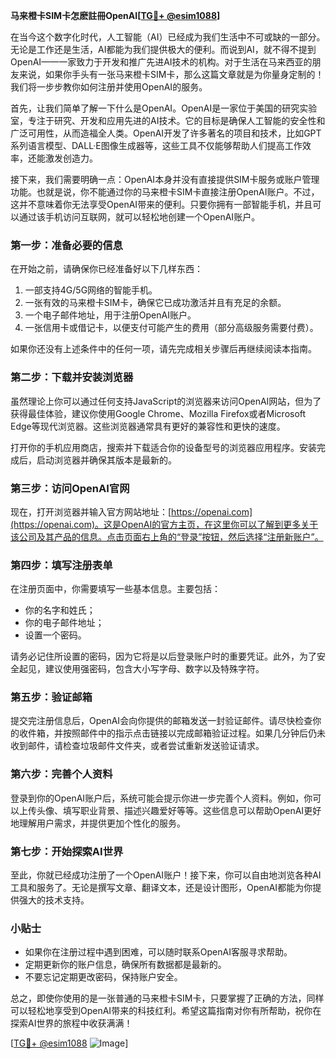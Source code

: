 **马来橙卡SIM卡怎麽註冊OpenAI[[TG💪+ @esim1088](https://t.me/s/esim1088)]**

在当今这个数字化时代，人工智能（AI）已经成为我们生活中不可或缺的一部分。无论是工作还是生活，AI都能为我们提供极大的便利。而说到AI，就不得不提到OpenAI——一家致力于开发和推广先进AI技术的机构。对于生活在马来西亚的朋友来说，如果你手头有一张马来橙卡SIM卡，那么这篇文章就是为你量身定制的！我们将一步步教你如何注册并使用OpenAI的服务。

首先，让我们简单了解一下什么是OpenAI。OpenAI是一家位于美国的研究实验室，专注于研究、开发和应用先进的AI技术。它的目标是确保人工智能的安全性和广泛可用性，从而造福全人类。OpenAI开发了许多著名的项目和技术，比如GPT系列语言模型、DALL·E图像生成器等，这些工具不仅能够帮助人们提高工作效率，还能激发创造力。

接下来，我们需要明确一点：OpenAI本身并没有直接提供SIM卡服务或账户管理功能。也就是说，你不能通过你的马来橙卡SIM卡直接注册OpenAI账户。不过，这并不意味着你无法享受OpenAI带来的便利。只要你拥有一部智能手机，并且可以通过该手机访问互联网，就可以轻松地创建一个OpenAI账户。

### **第一步：准备必要的信息**
在开始之前，请确保你已经准备好以下几样东西：
1. 一部支持4G/5G网络的智能手机。
2. 一张有效的马来橙卡SIM卡，确保它已成功激活并且有充足的余额。
3. 一个电子邮件地址，用于注册OpenAI账户。
4. 一张信用卡或借记卡，以便支付可能产生的费用（部分高级服务需要付费）。

如果你还没有上述条件中的任何一项，请先完成相关步骤后再继续阅读本指南。

### **第二步：下载并安装浏览器**
虽然理论上你可以通过任何支持JavaScript的浏览器来访问OpenAI网站，但为了获得最佳体验，建议你使用Google Chrome、Mozilla Firefox或者Microsoft Edge等现代浏览器。这些浏览器通常具有更好的兼容性和更快的速度。

打开你的手机应用商店，搜索并下载适合你的设备型号的浏览器应用程序。安装完成后，启动浏览器并确保其版本是最新的。

### **第三步：访问OpenAI官网**
现在，打开浏览器并输入官方网站地址：[https://openai.com](https://openai.com)。这是OpenAI的官方主页，在这里你可以了解到更多关于该公司及其产品的信息。点击页面右上角的“登录”按钮，然后选择“注册新账户”。

### **第四步：填写注册表单**
在注册页面中，你需要填写一些基本信息。主要包括：
- 你的名字和姓氏；
- 你的电子邮件地址；
- 设置一个密码。

请务必记住所设置的密码，因为它将是以后登录账户时的重要凭证。此外，为了安全起见，建议使用强密码，包含大小写字母、数字以及特殊字符。

### **第五步：验证邮箱**
提交完注册信息后，OpenAI会向你提供的邮箱发送一封验证邮件。请尽快检查你的收件箱，并按照邮件中的指示点击链接以完成邮箱验证过程。如果几分钟后仍未收到邮件，请检查垃圾邮件文件夹，或者尝试重新发送验证请求。

### **第六步：完善个人资料**
登录到你的OpenAI账户后，系统可能会提示你进一步完善个人资料。例如，你可以上传头像、填写职业背景、描述兴趣爱好等等。这些信息可以帮助OpenAI更好地理解用户需求，并提供更加个性化的服务。

### **第七步：开始探索AI世界**
至此，你就已经成功注册了一个OpenAI账户！接下来，你可以自由地浏览各种AI工具和服务了。无论是撰写文章、翻译文本，还是设计图形，OpenAI都能为你提供强大的技术支持。

### **小贴士**
- 如果你在注册过程中遇到困难，可以随时联系OpenAI客服寻求帮助。
- 定期更新你的账户信息，确保所有数据都是最新的。
- 不要忘记定期更改密码，保持账户安全。

总之，即使你使用的是一张普通的马来橙卡SIM卡，只要掌握了正确的方法，同样可以轻松地享受到OpenAI带来的科技红利。希望这篇指南对你有所帮助，祝你在探索AI世界的旅程中收获满满！

[[TG💪+ @esim1088](https://t.me/s/esim1088) ![Image](https://i.postimg.cc/4NQfJmqS/Snipaste-2025-05-13-00-14-12.png)]